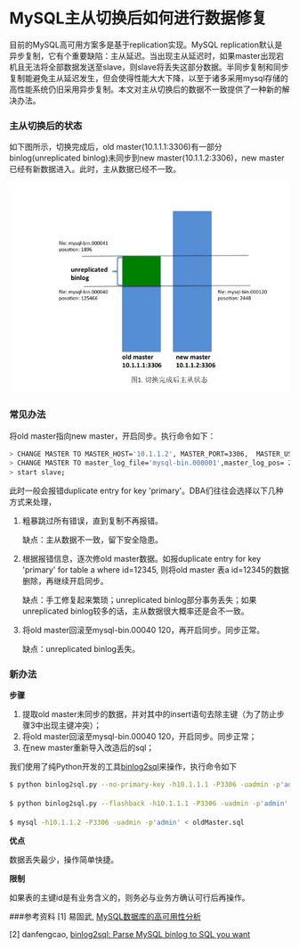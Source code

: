 MySQL主从切换后如何进行数据修复
========================

目前的MySQL高可用方案多是基于replication实现。MySQL replication默认是异步复制，它有个重要缺陷：主从延迟。当出现主从延迟时，如果master出现宕机且无法将全部数据发送至slave，则slave将丢失这部分数据。半同步复制和同步复制能避免主从延迟发生，但会使得性能大大下降，以至于诸多采用mysql存储的高性能系统仍旧采用异步复制。本文对主从切换后的数据不一致提供了一种新的解决办法。

### 主从切换后的状态

如下图所示，切换完成后，old master(10.1.1.1:3306)有一部分binlog(unreplicated binlog)未同步到new master(10.1.1.2:3306)，new master已经有新数据进入。此时，主从数据已经不一致。

![](./static/master-slave-inconsistency.jpg)

### 常见办法
将old master指向new master，开启同步。执行命令如下：

```bash
> CHANGE MASTER TO MASTER_HOST='10.1.1.2', MASTER_PORT=3306,  MASTER_USER='xxx', MASTER_PASSWORD=xxx;
> CHANGE MASTER TO master_log_file='mysql-bin.000001',master_log_pos= 2448; 
> start slave;
```
此时一般会报错duplicate entry for key 'primary'。DBA们往往会选择以下几种方式来处理， 

1. 粗暴跳过所有错误，直到复制不再报错。
 
	缺点：主从数据不一致，留下安全隐患。

2. 根据报错信息，逐次修old master数据。如报duplicate entry for key 'primary' for table a where id=12345, 则将old master 表a id=12345的数据删除，再继续开启同步。

	缺点：手工修复起来繁琐；unreplicated binlog部分事务丢失；如果unreplicated binlog较多的话，主从数据很大概率还是会不一致。

3. 将old master回滚至mysql-bin.00040 120，再开启同步。同步正常。 
 
	缺点：unreplicated binlog丢失。

### 新办法
**步骤**

1. 提取old master未同步的数据，并对其中的insert语句去除主键（为了防止步骤3中出现主键冲突）；
2. 将old master回滚至mysql-bin.00040 120，开启同步。同步正常；
3. 在new master重新导入改造后的sql；

我们使用了纯Python开发的工具[binlog2sql](https://github.com/danfengcao/binlog2sql)来操作，执行命令如下

```bash
$ python binlog2sql.py --no-primary-key -h10.1.1.1 -P3306 -uadmin -p'admin' --start-file='mysql-bin.000040' --start-pos=125466 --end-file='mysql-bin.000041' > oldMaster.sql

$ python binlog2sql.py --flashback -h10.1.1.1 -P3306 -uadmin -p'admin' --start-file='mysql-bin.mysql-bin.000040' --start-pos=125466 --end-file='mysql-bin.000041' | mysql -h10.1.1.1 -P3306 -uadmin -p'admin'

$ mysql -h10.1.1.2 -P3306 -uadmin -p'admin' < oldMaster.sql
```

**优点**

数据丢失最少，操作简单快捷。

**限制**

如果表的主键id是有业务含义的，则务必与业务方确认可行后再操作。


###参考资料
[1] 易固武, [MySQL数据库的高可用性分析](https://www.qcloud.com/community/article/203)

[2] danfengcao, [binlog2sql: Parse MySQL binlog to SQL you want](https://github.com/danfengcao/binlog2sql)